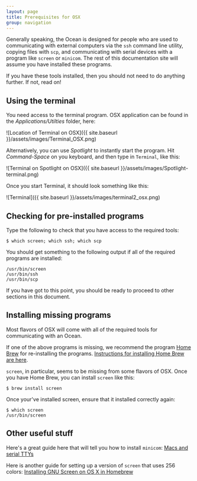 ```yaml
---
layout: page
title: Prerequisites for OSX
group: navigation
---
```

Generally speaking, the Ocean is designed for people who are used to communicating with external computers via the `ssh` command line utility, copying files with `scp`, and communicating with serial devices with a program like `screen` or `minicom`.  The rest of this documentation site will assume you have installed these programs.

If you have these tools installed, then you should not need to do anything further.  If not, read on!

## Using the terminal

You need access to the terminal program.  OSX application can be found in the *Applications/Utilties* folder, here:

![Location of Terminal on OSX]({{ site.baseurl }}/assets/images/Terminal_OSX.png)

Alternatively, you can use *Spotlight* to instantly start the program.  Hit *Command-Space* on you keyboard, and then type in `Terminal`, like this:

![Terminal on Spotlight on OSX]({{ site.baseurl }}/assets/images/Spotlight-terminal.png)

Once you start Terminal, it should look something like this:

![Terminal]({{ site.baseurl }}/assets/images/terminal2_osx.png)


## Checking for pre-installed programs

Type the following to check that you have access to the required tools:

```console
$ which screen; which ssh; which scp
```

You should get something to the following output if all of the required programs are installed:

```console
/usr/bin/screen
/usr/bin/ssh
/usr/bin/scp
```

If you have got to this point, you should be ready to proceed to other sections in this document.

## Installing missing programs

Most flavors of OSX will come with all of the required tools for communicating with an Ocean.  

If one of the above programs is missing, we recommend the program [Home Brew](https://brew.sh/) for re-installing the programs.  [Instructions for installing Home Brew are here](https://brew.sh/).

`screen`, in particular, seems to be missing from some flavors of OSX.  Once you have Home Brew, you can install `screen` like this:

```console
$ brew install screen
```

Once your've installed screen, ensure that it installed correctly again:

```console
$ which screen
/usr/bin/screen
```

## Other useful stuff

Here's a great guide here that will tell you how to install `minicom`: [Macs and serial TTYs](http://pbxbook.com/other/mac-tty.html)

Here is another guide for setting up a version of `screen` that uses 256 colors: [Installing GNU Screen on OS X in Homebrew](https://gist.github.com/bigeasy/2327150)
